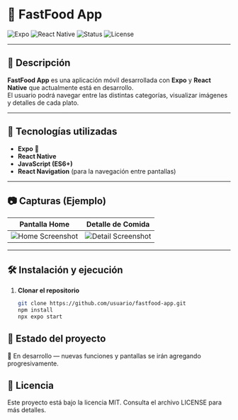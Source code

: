 # 🍔 FastFood App

![Expo](https://img.shields.io/badge/Expo-000020?style=for-the-badge&logo=expo&logoColor=white)
![React Native](https://img.shields.io/badge/React_Native-61DAFB?style=for-the-badge&logo=react&logoColor=black)
![Status](https://img.shields.io/badge/STATUS-En%20Desarrollo-yellow?style=for-the-badge)
![License](https://img.shields.io/badge/License-MIT-green?style=for-the-badge)

---

## 📌 Descripción

**FastFood App** es una aplicación móvil desarrollada con **Expo** y **React Native** que actualmente está en desarrollo.  
El usuario podrá navegar entre las distintas categorías, visualizar imágenes y detalles de cada plato.

---

## 🚀 Tecnologías utilizadas

- **Expo** 📱
- **React Native**
- **JavaScript (ES6+)**
- **React Navigation** (para la navegación entre pantallas)

---

## 📷 Capturas (Ejemplo)

| Pantalla Home | Detalle de Comida |
|---------------|------------------|
| ![Home Screenshot](./assets/screenshots/home.png) | ![Detail Screenshot](./assets/screenshots/detail.png) |

---

## 🛠 Instalación y ejecución

1. **Clonar el repositorio**
   ```bash
   git clone https://github.com/usuario/fastfood-app.git
   npm install
   npx expo start
   ```
## 📅 Estado del proyecto
🚧 En desarrollo — nuevas funciones y pantallas se irán agregando progresivamente.

## 📄 Licencia
Este proyecto está bajo la licencia MIT.
Consulta el archivo LICENSE para más detalles.




